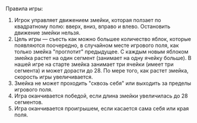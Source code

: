 Правила игры:

1. Игрок управляет движением змейки, которая ползает по квадратному полю: вверх, вниз, вправо и влево.
Остановить движение змейки нельзя.
2. Цель игры — съесть как можно большее количество яблок, которые появляются поочередно, в случайном месте игрового поля, как только змейка "проглотит" предыдущее.
С каждым новым яблоком змейка растет на один сегмент (занимает на одну ячейку больше). В нашей игре на старте змейка занимает три ячейки (имеет три сегмента) и может дорасти до 28.
По мере того, как растет змейка, скорость игры увеличивается.
3. Змейка не может проходить "сквозь себя" или выходить за пределы игрового поля.
4. Игра оканчивается победой, если длина змейки увеличилась до 28 сегментов.
5. Игра оканчивается проигрышем, если касается сама себя или края поля.